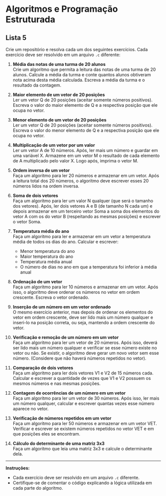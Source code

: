 

# Algoritmos e Programação Estruturada

## Lista 5

Crie um repositório e resolva cada um dos seguintes exercícios. Cada exercício deve ser resolvido em um arquivo `.c` diferente:

1. **Média das notas de uma turma de 20 alunos**  
   Crie um algoritmo que permita a leitura das notas de uma turma de 20 alunos. Calcule a média da turma e conte quantos alunos obtiveram nota acima desta média calculada. Escreva a média da turma e o resultado da contagem.

2. **Maior elemento de um vetor de 20 posições**  
   Ler um vetor Q de 20 posições (aceitar somente números positivos). Escreva o valor do maior elemento de Q e a respectiva posição que ele ocupa no vetor.

3. **Menor elemento de um vetor de 20 posições**  
   Ler um vetor Q de 20 posições (aceitar somente números positivos). Escreva o valor do menor elemento de Q e a respectiva posição que ele ocupa no vetor.

4. **Multiplicação de um vetor por um valor**  
   Ler um vetor A de 10 números. Após, ler mais um número e guardar em uma variável X. Armazene em um vetor M o resultado de cada elemento de A multiplicado pelo valor X. Logo após, imprima o vetor M.

5. **Ordem inversa de um vetor**  
   Faça um algoritmo para ler 20 números e armazenar em um vetor. Após a leitura total dos 20 números, o algoritmo deve escrever esses 20 números lidos na ordem inversa.

6. **Soma de dois vetores**  
   Faça um algoritmo para ler um valor N qualquer (que será o tamanho dos vetores). Após, ler dois vetores A e B (de tamanho N cada um) e depois armazenar em um terceiro vetor Soma a soma dos elementos do vetor A com os do vetor B (respeitando as mesmas posições) e escrever o vetor Soma.

7. **Temperatura média do ano**  
   Faça um algoritmo para ler e armazenar em um vetor a temperatura média de todos os dias do ano. Calcular e escrever:
   - Menor temperatura do ano
   - Maior temperatura do ano
   - Temperatura média anual
   - O número de dias no ano em que a temperatura foi inferior à média anual

8. **Ordenação de um vetor**  
   Faça um algoritmo para ler 10 números e armazenar em um vetor. Após isso, o algoritmo deve ordenar os números no vetor em ordem crescente. Escreva o vetor ordenado.

9. **Inserção de um número em um vetor ordenado**  
   O mesmo exercício anterior, mas depois de ordenar os elementos do vetor em ordem crescente, deve ser lido mais um número qualquer e inseri-lo na posição correta, ou seja, mantendo a ordem crescente do vetor.

10. **Verificação e remoção de um número em um vetor**  
    Faça um algoritmo para ler um vetor de 20 números. Após isso, deverá ser lido mais um número qualquer e verificar se esse número existe no vetor ou não. Se existir, o algoritmo deve gerar um novo vetor sem esse número. (Considere que não haverá números repetidos no vetor).

11. **Comparação de dois vetores**  
    Faça um algoritmo para ler dois vetores V1 e V2 de 15 números cada. Calcular e escrever a quantidade de vezes que V1 e V2 possuem os mesmos números e nas mesmas posições.

12. **Contagem de ocorrências de um número em um vetor**  
    Faça um algoritmo para ler um vetor de 30 números. Após isso, ler mais um número qualquer, calcular e escrever quantas vezes esse número aparece no vetor.

13. **Verificação de números repetidos em um vetor**  
    Faça um algoritmo para ler 50 números e armazenar em um vetor VET. Verificar e escrever se existem números repetidos no vetor VET e em que posições eles se encontram.

14. **Cálculo do determinante de uma matriz 3x3**  
    Faça um algoritmo que leia uma matriz 3x3 e calcule o determinante dela.

---

**Instruções:**  
- Cada exercício deve ser resolvido em um arquivo `.c` diferente.
- Certifique-se de comentar o código explicando a lógica utilizada em cada parte do algoritmo.


